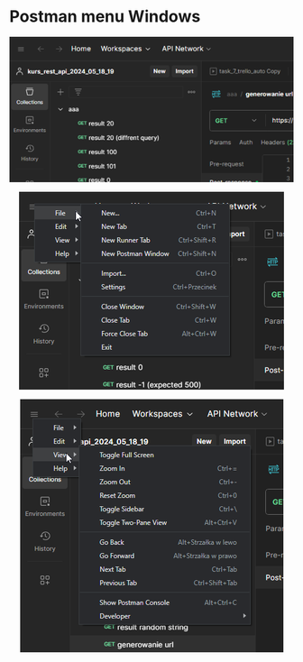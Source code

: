 # Postman menu Windows

<center>

![postman](assets/postman_win1.png)

</center>

<center>

![postman](assets/postman_win2.png)

</center>

<center>

![postman](assets/postman_win3.png)

</center>